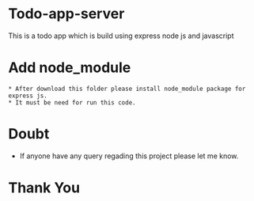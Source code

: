 # Todo-app-server
This is a todo app which is build using express node js and javascript

# Add node_module
    * After download this folder please install node_module package for express js.
    * It must be need for run this code.

# Doubt
  * If anyone have any query regading this project please let me know.


# Thank You

